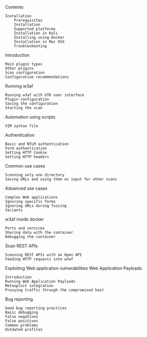 Contents

    Installation
        Prerequisites
        Installation
        Supported platforms
        Installation in Kali
        Installing using Docker
        Installation in Mac OSX
        Troubleshooting
Introduction

    Main plugin types
    Other plugins
    Scan configuration
    Configuration recommendations

Running w3af

    Running w3af with GTK user interface
    Plugin configuration
    Saving the configuration
    Starting the scan

Automation using scripts

    VIM syntax file

Authentication

    Basic and NTLM authentication
    Form authentication
    Setting HTTP Cookie
    Setting HTTP headers

Common use cases

    Scanning only one directory
    Saving URLs and using them as input for other scans

Advanced use cases

    Complex Web applications
    Ignoring specific forms
    Ignoring URLs during fuzzing
    Variants

w3af inside docker

    Ports and services
    Sharing data with the container
    Debugging the container

Scan REST APIs

    Scanning REST APIs with an Open API
    Feeding HTTP requests into w3af

Exploiting Web application vulnerabilities
Web Application Payloads

    Introduction
    Running Web Application Payloads
    Metasploit integration
    Proxying traffic through the compromised host

Bug reporting

    Good bug reporting practices
    Basic debugging
    False negatives
    False positives
    Common problems
    Outdated profiles


